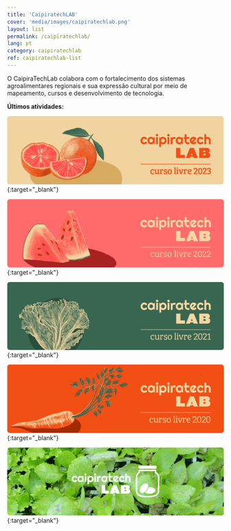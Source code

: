 ```yaml
---
title: 'CaipiratechLAB'
cover: 'media/images/caipiratechlab.png'
layout: list
permalink: /caipiratechlab/
lang: pt
category: caipiratechlab
ref: caipiratechlab-list
---
```

  
O CaipiraTechLab colabora com o fortalecimento dos sistemas agroalimentares regionais e sua expressão cultural por meio de mapeamento, cursos e desenvolvimento de tecnologia.  

**Últimos atividades:**

[![](/media/images/Banner_Curso_Livre_CaipiratechLAB2023.png)](/caipiratechlab2023/){:target="_blank"}

[![](/media/images/banner_caipiratechlab_curso2022.png)](https://silo.org.br/caipiratechlab2022/){:target="_blank"}

[![](/media/images/c21_cursolivre_banner.png)](https://silo.org.br/caipiratechlab2021/){:target="_blank"}


[![](/media/images/c20_cursolivre_banner.png)](https://silo.org.br/caipiratechlab2020/){:target="_blank"}
  
  
[![](/media/images/caipiratechlab_1.png)](https://www.flickr.com/photos/151197945@N07/albums/72157679168514796){:target="_blank"}

